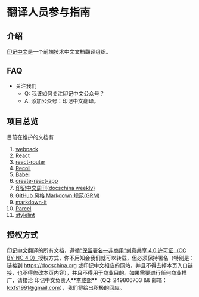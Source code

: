 # 翻译人员参与指南

## 介绍
[印记中文](https://docschina.org)是一个前端技术中文文档翻译组织。


## FAQ
* 关注我们
  - Q: 我该如何关注印记中文公众号？
  - A: 添加公众号：印记中文翻译。


## 项目总览
目前在维护的文档有

1. [webpack](https://github.com/docschina/webpack.js.org)
1. [React](https://github.com/reactjs/zh-hans.reactjs.org)
1. [react-router](https://github.com/docschina/react-router.cn)
1. [Recoil](https://github.com/docschina/Recoil)
1. [Babel](https://github.com/docschina/babeljs.io)
1. [create-react-app](https://github.com/docschina/create-react-app)
1. [印记中文周刊(docschina weekly)](https://github.com/docschina/weekly)
1. [GitHub 风格 Markdown 规范(GRM)](https://github.com/docschina/GFM-docs)
1. [markdown-it](https://github.com/docschina/markdown-it-docs)
1. [Parcel](https://github.com/docschina/parceljs.io)
1. [stylelint](https://github.com/docschina/stylelint)


## 授权方式

[印记中文](https://docschina.org)翻译的所有文档，遵循[“保留署名—非商用”创意共享 4.0 许可证（CC BY-NC 4.0）](https://creativecommons.org/licenses/by-nc/4.0/deed.zh)授权方式，你不用知会我们就可以转载，但必须保持署名（特别是：链接到 https://docschina.org 或印记中文相应的网站，并且不得去掉本页入口链接，也不得修改本页内容），并且不得用于商业目的。如果需要进行任何商业推广，请接洽 印记中文负责人**[李成熙](https://github.com/lcxfs1991)**（QQ: 249806703 && 邮箱：lcxfs1991@gmail.com），我们将给出积极的回应。
